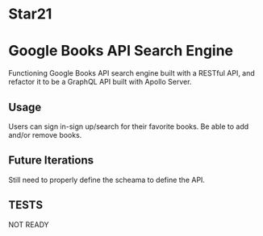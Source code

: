 # Star21

# Google Books API Search Engine

Functioning Google Books API search engine built with a RESTful API, and refactor it to be a GraphQL API built with Apollo Server.

## Usage

Users can sign in-sign up/search for their favorite books. Be able to add and/or remove books.

## Future Iterations

Still need to properly define the scheama to define the API.

## TESTS

NOT READY
